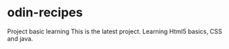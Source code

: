 # odin-recipes
Project basic learning
This is the latest project. Learning Html5 basics, CSS and java. 
